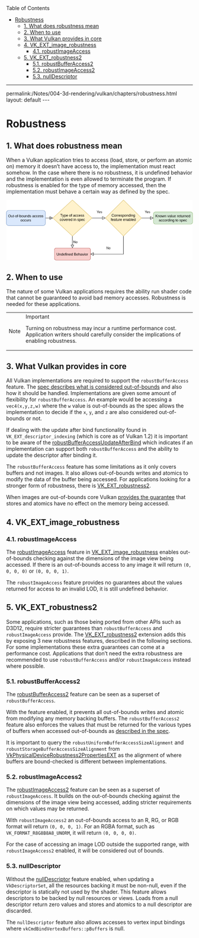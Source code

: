 <div id="toc" class="toc">
<div id="toctitle">Table of Contents</div>
<ul class="sectlevel0">
<li><a href="#robustness">Robustness</a>
<ul class="sectlevel1">
<li><a href="#_what_does_robustness_mean">1. What does robustness mean</a></li>
<li><a href="#_when_to_use">2. When to use</a></li>
<li><a href="#_what_vulkan_provides_in_core">3. What Vulkan provides in core</a></li>
<li><a href="#_vk_ext_image_robustness">4. VK_EXT_image_robustness</a>
<ul class="sectlevel2">
<li><a href="#_robustimageaccess">4.1. robustImageAccess</a></li>
</ul>
</li>
<li><a href="#_vk_ext_robustness2">5. VK_EXT_robustness2</a>
<ul class="sectlevel2">
<li><a href="#_robustbufferaccess2">5.1. robustBufferAccess2</a></li>
<li><a href="#_robustimageaccess2">5.2. robustImageAccess2</a></li>
<li><a href="#_nulldescriptor">5.3. nullDescriptor</a></li>
</ul>
</li>
</ul>
</li>
</ul>
</div>
<hr>
<div class="paragraph">
<p>permalink:/Notes/004-3d-rendering/vulkan/chapters/robustness.html
layout: default
---</p>
</div>
<h1 id="robustness" class="sect0">Robustness</h1>
<div class="sect1">
<h2 id="_what_does_robustness_mean">1. What does robustness mean</h2>
<div class="sectionbody">
<div class="paragraph">
<p>When a Vulkan application tries to access (load, store, or perform an atomic on) memory it doesn&#8217;t have access to, the implementation must react somehow. In the case where there is no robustness, it is undefined behavior and the implementation is even allowed to terminate the program. If robustness is enabled for the type of memory accessed, then the implementation must behave a certain way as defined by the spec.</p>
</div>
<div class="imageblock">
<div class="content">
<img src="images/robustness_flow.png" alt="robustness_flow.png">
</div>
</div>
</div>
</div>
<div class="sect1">
<h2 id="_when_to_use">2. When to use</h2>
<div class="sectionbody">
<div class="paragraph">
<p>The nature of some Vulkan applications requires the ability run shader code that cannot be guaranteed to avoid bad memory accesses. Robustness is needed for these applications.</p>
</div>
<div class="admonitionblock note">
<table>
<tr>
<td class="icon">
<div class="title">Note</div>
</td>
<td class="content">
<div class="title">Important</div>
<div class="paragraph">
<p>Turning on robustness may incur a runtime performance cost. Application writers should carefully consider the implications of enabling robustness.</p>
</div>
</td>
</tr>
</table>
</div>
</div>
</div>
<div class="sect1">
<h2 id="_what_vulkan_provides_in_core">3. What Vulkan provides in core</h2>
<div class="sectionbody">
<div class="paragraph">
<p>All Vulkan implementations are required to support the <code>robustBufferAccess</code> feature. The <a href="https://www.khronos.org/registry/vulkan/specs/1.3-extensions/html/vkspec.html#features-robustBufferAccess">spec describes what is considered out-of-bounds</a> and also how it should be handled. Implementations are given some amount of flexibility for <code>robustBufferAccess</code>. An example would be accessing a <code>vec4(x,y,z,w)</code> where the <code>w</code> value is out-of-bounds as the spec allows the implementation to decide if the <code>x</code>, <code>y</code>, and <code>z</code> are also considered out-of-bounds or not.</p>
</div>
<div class="paragraph">
<p>If dealing with the update after bind functionality found in <code>VK_EXT_descriptor_indexing</code> (which is core as of Vulkan 1.2) it is important to be aware of the <a href="https://www.khronos.org/registry/vulkan/specs/1.3-extensions/html/vkspec.html#limits-robustBufferAccessUpdateAfterBind">robustBufferAccessUpdateAfterBind</a> which indicates if an implementation can support both <code>robustBufferAccess</code> and the ability to update the descriptor after binding it.</p>
</div>
<div class="paragraph">
<p>The <code>robustBufferAccess</code> feature has some limitations as it only covers buffers and not images. It also allows out-of-bounds writes and atomics to modify the data of the buffer being accessed. For applications looking for a stronger form of robustness, there is <a href="https://www.khronos.org/registry/vulkan/specs/1.3-extensions/man/html/VK_EXT_robustness2.html">VK_EXT_robustness2</a>.</p>
</div>
<div class="paragraph">
<p>When images are out-of-bounds core Vulkan <a href="https://www.khronos.org/registry/vulkan/specs/1.3-extensions/html/vkspec.html#textures-output-coordinate-validation">provides the guarantee</a> that stores and atomics have no effect on the memory being accessed.</p>
</div>
</div>
</div>
<div class="sect1">
<h2 id="_vk_ext_image_robustness">4. VK_EXT_image_robustness</h2>
<div class="sectionbody">
<div class="sect2">
<h3 id="_robustimageaccess">4.1. robustImageAccess</h3>
<div class="paragraph">
<p>The <a href="https://www.khronos.org/registry/vulkan/specs/1.3-extensions/html/vkspec.html#features-robustImageAccess">robustImageAccess</a> feature in <a href="https://www.khronos.org/registry/vulkan/specs/1.3-extensions/html/vkspec.html#VK_EXT_image_robustness">VK_EXT_image_robustness</a> enables out-of-bounds checking against the dimensions of the image view being accessed. If there is an out-of-bounds access to any image it will return <code>(0, 0, 0, 0)</code> or <code>(0, 0, 0, 1)</code>.</p>
</div>
<div class="paragraph">
<p>The <code>robustImageAccess</code> feature provides no guarantees about the values returned for access to an invalid LOD, it is still undefined behavior.</p>
</div>
</div>
</div>
</div>
<div class="sect1">
<h2 id="_vk_ext_robustness2">5. VK_EXT_robustness2</h2>
<div class="sectionbody">
<div class="paragraph">
<p>Some applications, such as those being ported from other APIs such as D3D12, require stricter guarantees than <code>robustBufferAccess</code> and <code>robustImageAccess</code> provide. The <a href="https://www.khronos.org/registry/vulkan/specs/1.3-extensions/man/html/VK_EXT_robustness2.html">VK_EXT_robustness2</a> extension adds this by exposing 3 new robustness features, described in the following sections. For some implementations these extra guarantees can come at a performance cost. Applications that don&#8217;t need the extra robustness are recommended to use <code>robustBufferAccess</code> and/or <code>robustImageAccess</code> instead where possible.</p>
</div>
<div class="sect2">
<h3 id="_robustbufferaccess2">5.1. robustBufferAccess2</h3>
<div class="paragraph">
<p>The <a href="https://www.khronos.org/registry/vulkan/specs/1.3-extensions/html/vkspec.html#features-robustBufferAccess2">robustBufferAccess2</a> feature can be seen as a superset of <code>robustBufferAccess</code>.</p>
</div>
<div class="paragraph">
<p>With the feature enabled, it prevents all out-of-bounds writes and atomic from modifying any memory backing buffers. The <code>robustBufferAccess2</code> feature also enforces the values that must be returned for the various types of buffers when accessed out-of-bounds as <a href="https://www.khronos.org/registry/vulkan/specs/1.3-extensions/html/vkspec.html#features-robustBufferAccess">described in the spec</a>.</p>
</div>
<div class="paragraph">
<p>It is important to query the <code>robustUniformBufferAccessSizeAlignment</code> and <code>robustStorageBufferAccessSizeAlignment</code> from <a href="https://www.khronos.org/registry/vulkan/specs/1.3-extensions/man/html/VkPhysicalDeviceRobustness2PropertiesEXT.html">VkPhysicalDeviceRobustness2PropertiesEXT</a> as the alignment of where buffers are bound-checked is different between implementations.</p>
</div>
</div>
<div class="sect2">
<h3 id="_robustimageaccess2">5.2. robustImageAccess2</h3>
<div class="paragraph">
<p>The <a href="https://www.khronos.org/registry/vulkan/specs/1.3-extensions/html/vkspec.html#features-robustImageAccess2">robustImageAccess2</a> feature can be seen as a superset of <code>robustImageAccess</code>. It builds on the out-of-bounds checking against the dimensions of the image view being accessed, adding stricter requirements on which values may be returned.</p>
</div>
<div class="paragraph">
<p>With <code>robustImageAccess2</code> an out-of-bounds access to an R, RG, or RGB format will return <code>(0, 0, 0, 1)</code>. For an RGBA format, such as <code>VK_FORMAT_R8G8B8A8_UNORM</code>, it will return <code>(0, 0, 0, 0)</code>.</p>
</div>
<div class="paragraph">
<p>For the case of accessing an image LOD outside the supported range, with <code>robustImageAccess2</code> enabled, it will be considered out of bounds.</p>
</div>
</div>
<div class="sect2">
<h3 id="_nulldescriptor">5.3. nullDescriptor</h3>
<div class="paragraph">
<p>Without the <a href="https://www.khronos.org/registry/vulkan/specs/1.3-extensions/html/vkspec.html#features-nullDescriptor">nullDescriptor</a> feature enabled, when updating a <code>VkDescriptorSet</code>, all the resources backing it must be non-null, even if the descriptor is statically not used by the shader. This feature allows descriptors to be backed by null resources or views. Loads from a null descriptor return zero values and stores and atomics to a null descriptor are discarded.</p>
</div>
<div class="paragraph">
<p>The <code>nullDescriptor</code> feature also allows accesses to vertex input bindings where <code>vkCmdBindVertexBuffers::pBuffers</code> is null.</p>
</div>
</div>
</div>
</div>